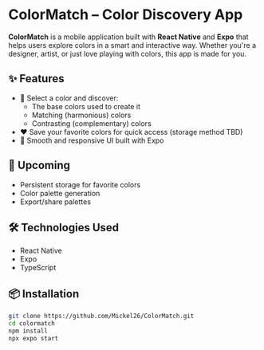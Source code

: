 # ColorMatch – Color Discovery App

**ColorMatch** is a mobile application built with **React Native** and **Expo** that helps users explore colors in a smart and interactive way. Whether you're a designer, artist, or just love playing with colors, this app is made for you.

## ✨ Features

- 🎨 Select a color and discover:
  - The base colors used to create it
  - Matching (harmonious) colors
  - Contrasting (complementary) colors
- ❤️ Save your favorite colors for quick access (storage method TBD)
- 📱 Smooth and responsive UI built with Expo

## 🚧 Upcoming

- Persistent storage for favorite colors 
- Color palette generation
- Export/share palettes

## 🛠️ Technologies Used

- React Native
- Expo
- TypeScript

## 📦 Installation

```bash
git clone https://github.com/Mickel26/ColorMatch.git
cd colormatch
npm install
npx expo start
